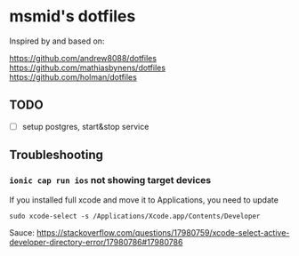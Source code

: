 # msmid's dotfiles

Inspired by and based on:

https://github.com/andrew8088/dotfiles
https://github.com/mathiasbynens/dotfiles
https://github.com/holman/dotfiles

## TODO

- [ ] setup postgres, start&stop service

## Troubleshooting

### `ionic cap run ios` not showing target devices

If you installed full xcode and move it to Applications, you need to update 

```
sudo xcode-select -s /Applications/Xcode.app/Contents/Developer
```

Sauce: https://stackoverflow.com/questions/17980759/xcode-select-active-developer-directory-error/17980786#17980786